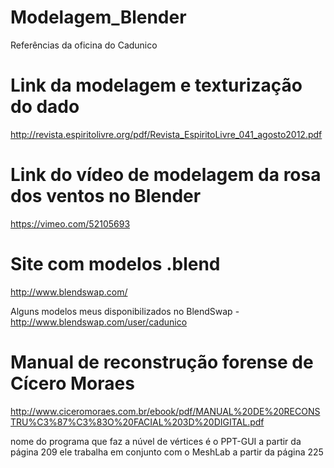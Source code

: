# Modelagem_Blender
Referências da oficina do Cadunico

# Link da modelagem e texturização do dado
  http://revista.espiritolivre.org/pdf/Revista_EspiritoLivre_041_agosto2012.pdf

# Link do vídeo de modelagem da rosa dos ventos no Blender
  https://vimeo.com/52105693
  
# Site com modelos .blend
  http://www.blendswap.com/
  
  Alguns modelos meus disponibilizados no BlendSwap - http://www.blendswap.com/user/cadunico

# Manual de reconstrução forense de Cícero Moraes
  http://www.ciceromoraes.com.br/ebook/pdf/MANUAL%20DE%20RECONSTRU%C3%87%C3%83O%20FACIAL%203D%20DIGITAL.pdf
  
  nome do programa que faz a núvel de vértices é o  PPT-GUI a partir da página 209
  ele trabalha em conjunto com o MeshLab a partir da página 225
